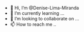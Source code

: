- 👋 Hi, I’m @Denise-Lima-Miranda
- 🌱 I’m currently learning ...
- 💞️ I’m looking to collaborate on ...
- 📫 How to reach me ..

<!---
Denise-Lima-Miranda/Denise-Lima-Miranda is a ✨ special ✨ repository because its `README.md` (this file) appears on your GitHub profile.
You can click the Preview link to take a look at your changes.
--->
